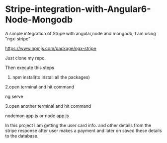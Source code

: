 # Stripe-integration-with-Angular6-Node-Mongodb

A simple integration of Stripe with angular,node and mongodb,
I am using "ngx-stripe" 

https://www.npmjs.com/package/ngx-stripe

Just clone my repo.

Then execute this steps
1. npm install(to install all the packages)

2.open terminal and hit command

ng serve 

3.open another terminal and hit command

nodemon app.js
or 
node app.js

In this project i am getting the user card info. and other details from the stripe response after user makes a payment and later on saved these details to the database.
